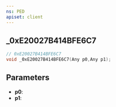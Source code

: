 ```yaml
---
ns: PED
apiset: client
---
```

## _0xE20027B414BFE6C7

```c
// 0xE20027B414BFE6C7
void _0xE20027B414BFE6C7(Any p0,Any p1);
```


## Parameters
* **p0**:
* **p1**: